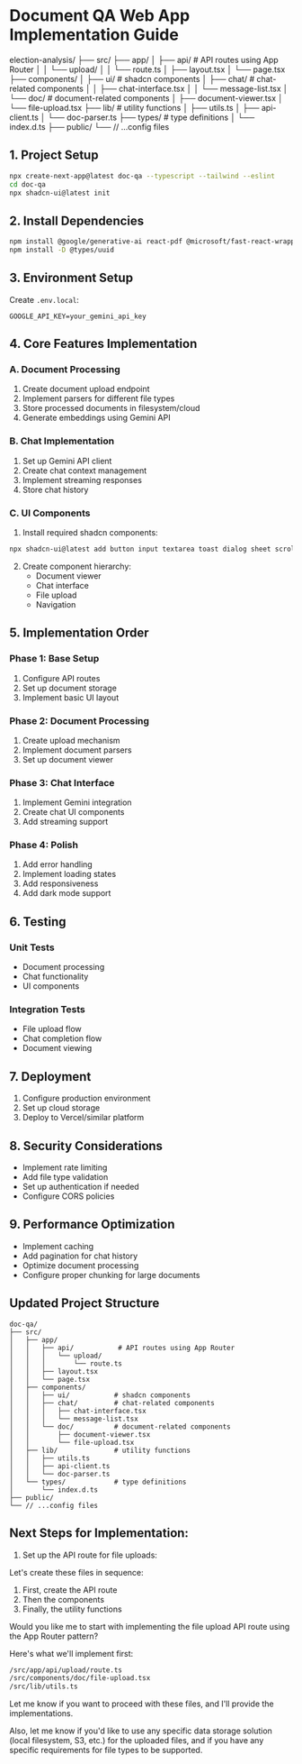 # Document QA Web App Implementation Guide
election-analysis/
├── src/
├── app/
│   ├── api/ # API routes using App Router
│   │   └── upload/
│   │       └── route.ts
│   ├── layout.tsx
│   └── page.tsx
├── components/
│   ├── ui/ # shadcn components
│   ├── chat/ # chat-related components
│   │   ├── chat-interface.tsx
│   │   └── message-list.tsx
│   └── doc/ # document-related components
│       ├── document-viewer.tsx
│       └── file-upload.tsx
├── lib/ # utility functions
│   ├── utils.ts
│   ├── api-client.ts
│   └── doc-parser.ts
├── types/ # type definitions
│   └── index.d.ts
├── public/
└── // ...config files

## 1. Project Setup
```bash
npx create-next-app@latest doc-qa --typescript --tailwind --eslint
cd doc-qa
npx shadcn-ui@latest init
```

## 2. Install Dependencies
```bash
npm install @google/generative-ai react-pdf @microsoft/fast-react-wrapper uuid
npm install -D @types/uuid
```

## 3. Environment Setup
Create `.env.local`:
```
GOOGLE_API_KEY=your_gemini_api_key
```

## 4. Core Features Implementation

### A. Document Processing
1. Create document upload endpoint
2. Implement parsers for different file types
3. Store processed documents in filesystem/cloud
4. Generate embeddings using Gemini API

### B. Chat Implementation
1. Set up Gemini API client
2. Create chat context management
3. Implement streaming responses
4. Store chat history

### C. UI Components
1. Install required shadcn components:
```bash
npx shadcn-ui@latest add button input textarea toast dialog sheet scroll-area separator
```

2. Create component hierarchy:
   - Document viewer
   - Chat interface
   - File upload
   - Navigation

## 5. Implementation Order

### Phase 1: Base Setup
1. Configure API routes
2. Set up document storage
3. Implement basic UI layout

### Phase 2: Document Processing
1. Create upload mechanism
2. Implement document parsers
3. Set up document viewer

### Phase 3: Chat Interface
1. Implement Gemini integration
2. Create chat UI components
3. Add streaming support

### Phase 4: Polish
1. Add error handling
2. Implement loading states
3. Add responsiveness
4. Add dark mode support

## 6. Testing

### Unit Tests
- Document processing
- Chat functionality
- UI components

### Integration Tests
- File upload flow
- Chat completion flow
- Document viewing

## 7. Deployment
1. Configure production environment
2. Set up cloud storage
3. Deploy to Vercel/similar platform

## 8. Security Considerations
- Implement rate limiting
- Add file type validation
- Set up authentication if needed
- Configure CORS policies

## 9. Performance Optimization
- Implement caching
- Add pagination for chat history
- Optimize document processing
- Configure proper chunking for large documents

## Updated Project Structure
```
doc-qa/
├── src/
│   ├── app/
│   │   ├── api/           # API routes using App Router
│   │   │   └── upload/
│   │   │       └── route.ts
│   │   ├── layout.tsx
│   │   └── page.tsx
│   ├── components/
│   │   ├── ui/           # shadcn components
│   │   ├── chat/         # chat-related components
│   │   │   ├── chat-interface.tsx
│   │   │   └── message-list.tsx
│   │   └── doc/          # document-related components
│   │       ├── document-viewer.tsx
│   │       └── file-upload.tsx
│   ├── lib/              # utility functions
│   │   ├── utils.ts
│   │   ├── api-client.ts
│   │   └── doc-parser.ts
│   └── types/            # type definitions
│       └── index.d.ts
├── public/
└── // ...config files
```

## Next Steps for Implementation:

1. Set up the API route for file uploads:

Let's create these files in sequence:

1. First, create the API route
2. Then the components
3. Finally, the utility functions

Would you like me to start with implementing the file upload API route using the App Router pattern?

Here's what we'll implement first:

```bash
/src/app/api/upload/route.ts
/src/components/doc/file-upload.tsx
/src/lib/utils.ts
```

Let me know if you want to proceed with these files, and I'll provide the implementations.

Also, let me know if you'd like to use any specific data storage solution (local filesystem, S3, etc.) for the uploaded files, and if you have any specific requirements for file types to be supported.